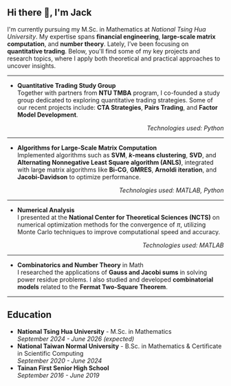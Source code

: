 ## Hi there 👋, I'm Jack 

I'm currently pursuing my M.Sc. in Mathematics at *National Tsing Hua University*. My expertise spans **financial engineering**, **large-scale matrix computation**, and **number theory**. Lately, I’ve been focusing on **quantitative trading**. Below, you'll find some of my key projects and research topics, where I apply both theoretical and practical approaches to uncover insights.

---
- **Quantitative Trading Study Group**\
Together with partners from **NTU TMBA** program, I co-founded a study group dedicated to exploring quantitative trading strategies. Some of our recent projects include: **CTA Strategies**, **Pairs Trading**, and **Factor Model Development**.
<div align="right"> <em>Technologies used: Python</em> </div>

---
- **Algorithms for Large-Scale Matrix Computation**\
Implemented algorithms such as **SVM**, **$k$-means clustering**, **SVD**, and **Alternating Nonnegative Least Square algorithm (ANLS)**, integrated with large matrix algorithms like **Bi-CG**, **GMRES**, **Arnoldi iteration**, and **Jacobi-Davidson** to optimize performance.
<div align="right"> <em>Technologies used: MATLAB, Python</em> </div>

---
- **Numerical Analysis**\
I presented at the **National Center for Theoretical Sciences (NCTS)** on numerical optimization methods for the convergence of $\pi$, utilizing Monte Carlo techniques to improve computational speed and accuracy.
<div align="right"> <em>Technologies used: MATLAB</em> </div>

---
- **Combinatorics and Number Theory** in Math\
I researched the applications of **Gauss and Jacobi sums** in solving power residue problems. I also studied and developed **combinatorial models** related to the **Fermat Two-Square Theorem**.

---
## Education
- **National Tsing Hua University** - M.Sc. in Mathematics\
  *September 2024 - June 2026 (expected)*
- **National Taiwan Normal University** - B.Sc. in Mathematics & Certificate in Scientific Computing\
  *September 2020 - June 2024*
- **Tainan First Senior High School**\
  *September 2016 - June 2019*
